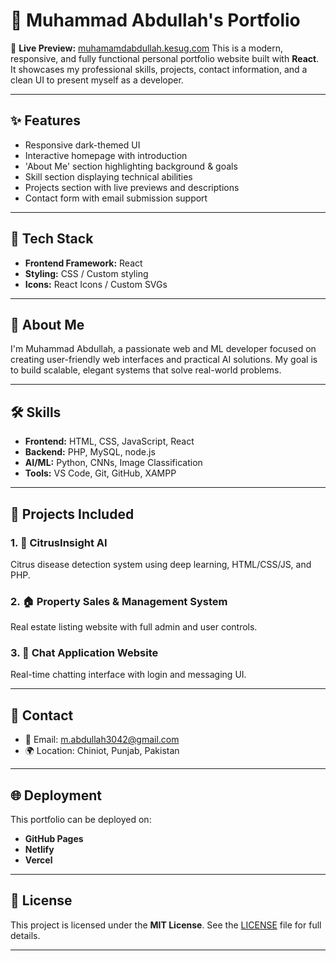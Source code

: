 # 💼 Muhammad Abdullah's Portfolio
🔗 **Live Preview:** [muhamamdabdullah.kesug.com](http://muhamamdabdullah.kesug.com)
This is a modern, responsive, and fully functional personal portfolio website built with **React**. It showcases my professional skills, projects, contact information, and a clean UI to present myself as a developer.

---

## ✨ Features

* Responsive dark-themed UI
* Interactive homepage with introduction
* 'About Me' section highlighting background & goals
* Skill section displaying technical abilities
* Projects section with live previews and descriptions
* Contact form with email submission support

---

## 🧠 Tech Stack

* **Frontend Framework:** React
* **Styling:** CSS / Custom styling 
* **Icons:** React Icons / Custom SVGs


---

## 🧑 About Me

I'm Muhammad Abdullah, a passionate web and ML developer focused on creating user-friendly web interfaces and practical AI solutions. My goal is to build scalable, elegant systems that solve real-world problems.

---

## 🛠️ Skills

* **Frontend:** HTML, CSS, JavaScript, React
* **Backend:** PHP, MySQL, node.js
* **AI/ML:** Python, CNNs, Image Classification
* **Tools:** VS Code, Git, GitHub, XAMPP

---

## 🚀 Projects Included

### 1. 🍊 CitrusInsight AI

Citrus disease detection system using deep learning, HTML/CSS/JS, and PHP.

### 2. 🏠 Property Sales & Management System

Real estate listing website with full admin and user controls.

### 3. 💬 Chat Application Website

Real-time chatting interface with login and messaging UI.

---

## 📩 Contact

* 📧 Email: [m.abdullah3042@gmail.com](mailto:m.abdullah3042@gmail.com)
* 🌍 Location: Chiniot, Punjab, Pakistan

---

## 🌐 Deployment

This portfolio can be deployed on:

* **GitHub Pages**
* **Netlify**
* **Vercel**

---

## 📄 License

This project is licensed under the **MIT License**. See the [LICENSE](./LICENSE) file for full details.

---

